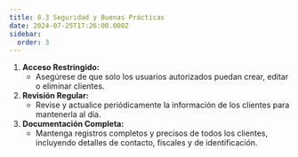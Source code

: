 ```yaml
---
title: 8.3 Seguridad y Buenas Prácticas
date: 2024-07-25T17:26:00.000Z
sidebar:
  order: 3
---
```

1. **Acceso Restringido:**
    - Asegúrese de que solo los usuarios autorizados puedan crear, editar o eliminar clientes.
2. **Revisión Regular:**
    - Revise y actualice periódicamente la información de los clientes para mantenerla al día.
3. **Documentación Completa:**
    - Mantenga registros completos y precisos de todos los clientes, incluyendo detalles de contacto, fiscales y de identificación.

